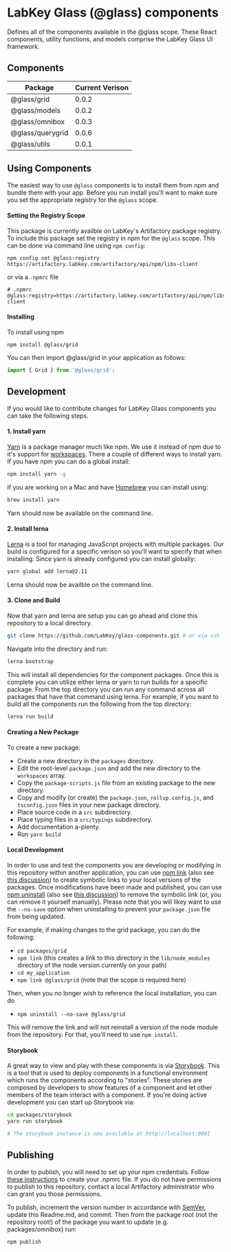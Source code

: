 # LabKey Glass (@glass) components

Defines all of the components available in the @glass scope. These React components, utility functions, and models comprise the LabKey Glass UI framework.

## Components

<!--- keep these alphabetical --->
| Package | Current Verison |
| --- | --- |
| @glass/grid | 0.0.2 |
| @glass/models | 0.0.2 |
| @glass/omnibox | 0.0.3 |
| @glass/querygrid | 0.0.6 |
| @glass/utils | 0.0.1|

## Using Components

The easiest way to use `@glass` components is to install them from npm and bundle them with your app. Before you run install you'll want to make sure you set the appropriate registry for the `@glass` scope.

#### Setting the Registry Scope

This package is currently availble on LabKey's Artifactory package registry. To include this package set the registry in npm for the `@glass` scope. This can be done via command line using `npm config`:
```
npm config set @glass:registry https://artifactory.labkey.com/artifactory/api/npm/libs-client
```
or via a `.npmrc` file
```
# .npmrc
@glass:registry=https://artifactory.labkey.com/artifactory/api/npm/libs-client
```

#### Installing

To install using npm
```
npm install @glass/grid
```
You can then import @glass/grid in your application as follows:
```js
import { Grid } from '@glass/grid';
```

## Development

If you would like to contribute changes for LabKey Glass components you can take the following steps.

#### 1. Install yarn

[Yarn](https://yarnpkg.com) is a package manager much like npm. We use it instead of npm due to it's support for [workspaces](https://yarnpkg.com/lang/en/docs/workspaces/). There a couple of different ways to install yarn. If you have npm you can do a global install:

```sh
npm install yarn -g
```

If you are working on a Mac and have [Homebrew](https://brew.sh/) you can install using:

```sh
brew install yarn
```

Yarn should now be available on the command line.

#### 2. Install lerna

[Lerna](https://lernajs.io/) is a tool for managing JavaScript projects with multiple packages. Our build is configured for a specific verison so you'll want to specify that when installing. Since yarn is already configured you can install globally:

```sh
yarn global add lerna@2.11
```

Lerna should now be availble on the command line.

#### 3. Clone and Build

Now that yarn and lerna are setup you can go ahead and clone this repository to a local directory.

```sh
git clone https://github.com/LabKey/glass-components.git # or via ssh
```

Navigate into the directory and run:

```sh
lerna bootstrap
```

This will install all dependencies for the component packages. Once this is complete you can utilize either lerna or yarn to run builds for a specific package. From the top directory you can run any command across all packages that have that command using lerna. For example, if you want to build all the components run the following from the top directory:

```sh
lerna run build
```

#### Creating a New Package
To create a new package:

* Create a new directory in the `packages` directory.
* Edit the root-level `package.json` and add the new directory to the `workspaces` array.
* Copy the `package-scripts.js` file from an existing package to the new directory.
* Copy and modify (or create) the `package.json`, `rollup.config.js`, and `tsconfig.json` files in your new package directory.
* Place source code in a `src` subdirectory.
* Place typing files in a `src/typings` subdirectory.
* Add documentation a-plenty.
* Run `yarn build`

#### Local Development

In order to use and test the components you are developing or modifying in this repository within another application, 
you can use [npm link](https://docs.npmjs.com/cli/link.html) 
(also see [this discussion](https://medium.com/@the1mills/how-to-test-your-npm-module-without-publishing-it-every-5-minutes-1c4cb4b369be))
to create symbolic links to your local versions of the packages.  Once modifications have been made and published, you can use [npm uninstall](https://docs.npmjs.com/cli/uninstall.html)
(also see [this discussion](https://medium.com/@alexishevia/the-magic-behind-npm-link-d94dcb3a81af)) to remove the symbolic
link (or, you can remove it yourself manually).  Please note that you will likey want to use the ``--no-save`` option 
when uninstalling to prevent your ``package.json`` file from being updated.

For example, if making changes to the grid package, you can do the following:
* ``cd packages/grid``
* ``npm link``  (this creates a link to this directory in the ``lib/node_modules`` directory of the node version currently on your path)
* ``cd my_application``
* ``npm link @glass/grid`` (note that the scope is required here)

Then, when you no longer wish to reference the local installation, you can do
* ``npm uninstall --no-save @glass/grid``

This will remove the link and will not reinstall a version of the node module from the repository.  For that, you'll
need to use ``npm install``.
 


#### Storybook

A great way to view and play with these components is via [Storybook](https://storybook.js.org/). This is a tool that is used to deploy components in a functional environment which runs the components according to "stories". These stories are composed by developers to show features of a component and let other members of the team interact with a component. If you're doing active development you can start up Storybook via:

```sh
cd packages/storybook
yarn run storybook

# The storybook instance is now available at http://localhost:9001
```

## Publishing

In order to publish, you will need to set up your npm credentials.  Follow [these instructions](https://internal.labkey.com/wiki/Handbook/Dev/page.view?name=npmrc) to create your .npmrc file.
If you do not have permissions to publish to this repository, contact a local Artifactory administrator who can grant you those permissions.

To publish, increment the version number in accordance with [SemVer](https://semver.org/), update this Readme.md, and commit. Then from the package root (not the repository root!) of the package you want to update (e.g. packages/omnibox) run:

```sh
npm publish
```
